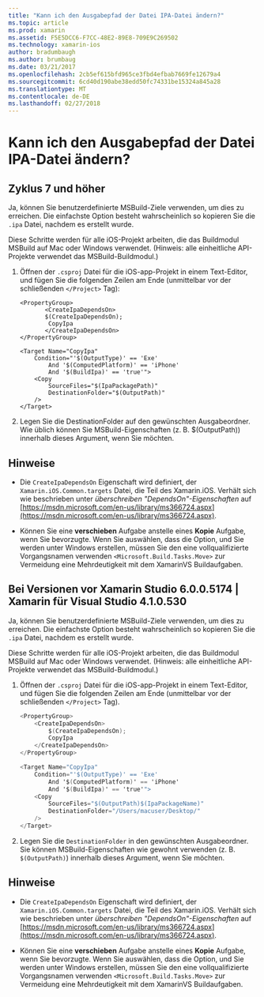 ```yaml
---
title: "Kann ich den Ausgabepfad der Datei IPA-Datei ändern?"
ms.topic: article
ms.prod: xamarin
ms.assetid: F5E5DCC6-F7CC-48E2-89E8-709E9C269502
ms.technology: xamarin-ios
author: bradumbaugh
ms.author: brumbaug
ms.date: 03/21/2017
ms.openlocfilehash: 2cb5ef615bfd965ce3fbd4efbab7669fe12679a4
ms.sourcegitcommit: 6cd40d190abe38edd50fc74331be15324a845a28
ms.translationtype: MT
ms.contentlocale: de-DE
ms.lasthandoff: 02/27/2018
---
```

# <a name="can-i-change-the-output-path-of-the-ipa-file"></a>Kann ich den Ausgabepfad der Datei IPA-Datei ändern?

## <a name="for-cycle-7-and-higher"></a>Zyklus 7 und höher
Ja, können Sie benutzerdefinierte MSBuild-Ziele verwenden, um dies zu erreichen. Die einfachste Option besteht wahrscheinlich so kopieren Sie die `.ipa` Datei, nachdem es erstellt wurde.

Diese Schritte werden für alle iOS-Projekt arbeiten, die das Buildmodul MSBuild auf Mac oder Windows verwendet. (Hinweis: alle einheitliche API-Projekte verwendet das MSBuild-Buildmodul.)

1. Öffnen der `.csproj` Datei für die iOS-app-Projekt in einem Text-Editor, und fügen Sie die folgenden Zeilen am Ende (unmittelbar vor der schließenden `</Project>` Tag):
    
    ```
    <PropertyGroup>
           <CreateIpaDependsOn>
           $(CreateIpaDependsOn);
            CopyIpa
           </CreateIpaDependsOn>
    </PropertyGroup>
    
    <Target Name="CopyIpa"
        Condition="'$(OutputType)' == 'Exe'
            And '$(ComputedPlatform)' == 'iPhone'
            And '$(BuildIpa)' == 'true'">
        <Copy
            SourceFiles="$(IpaPackagePath)"
            DestinationFolder="$(OutputPath)"
        />
    </Target>
    ```

2. Legen Sie die DestinationFolder auf den gewünschten Ausgabeordner. Wie üblich können Sie MSBuild-Eigenschaften (z. B. $(OutputPath)) innerhalb dieses Argument, wenn Sie möchten.

## <a name="notes"></a>Hinweise
- Die `CreateIpaDependsOn` Eigenschaft wird definiert, der `Xamarin.iOS.Common.targets` Datei, die Teil des Xamarin.iOS. Verhält sich wie beschrieben unter *überschreiben "DependsOn"-Eigenschaften* auf [https://msdn.microsoft.com/en-us/library/ms366724.aspx](https://msdn.microsoft.com/en-us/library/ms366724.aspx).

- Können Sie eine **verschieben** Aufgabe anstelle eines **Kopie** Aufgabe, wenn Sie bevorzugte. Wenn Sie auswählen, dass die Option, und Sie werden unter Windows erstellen, müssen Sie den eine vollqualifizierte Vorgangsnamen verwenden `<Microsoft.Build.Tasks.Move>` zur Vermeidung eine Mehrdeutigkeit mit dem XamarinVS Buildaufgaben.

## <a name="for-versions-before-xamarin-studio-6005174--xamarin-for-visual-studio-410530"></a>Bei Versionen vor Xamarin Studio 6.0.0.5174 | Xamarin für Visual Studio 4.1.0.530

Ja, können Sie benutzerdefinierte MSBuild-Ziele verwenden, um dies zu erreichen. Die einfachste Option besteht wahrscheinlich so kopieren Sie die `.ipa` Datei, nachdem es erstellt wurde.

Diese Schritte werden für alle iOS-Projekt arbeiten, die das Buildmodul MSBuild auf Mac oder Windows verwendet. (Hinweis: alle einheitliche API-Projekte verwendet das MSBuild-Buildmodul.)

1. Öffnen der `.csproj` Datei für die iOS-app-Projekt in einem Text-Editor, und fügen Sie die folgenden Zeilen am Ende (unmittelbar vor der schließenden `</Project>` Tag).

    ```csharp
    <PropertyGroup>
        <CreateIpaDependsOn>
            $(CreateIpaDependsOn);
            CopyIpa
        </CreateIpaDependsOn>
    </PropertyGroup>
    
    <Target Name="CopyIpa"
        Condition="'$(OutputType)' == 'Exe'
            And '$(ComputedPlatform)' == 'iPhone'
            And '$(BuildIpa)' == 'true'">
        <Copy
            SourceFiles="$(OutputPath)$(IpaPackageName)"
            DestinationFolder="/Users/macuser/Desktop/"
        />
    </Target>
    ```

2. Legen Sie die `DestinationFolder` in den gewünschten Ausgabeordner. Sie können MSBuild-Eigenschaften wie gewohnt verwenden (z. B. `$(OutputPath)`) innerhalb dieses Argument, wenn Sie möchten.

## <a name="notes"></a>Hinweise
- Die `CreateIpaDependsOn` Eigenschaft wird definiert, der `Xamarin.iOS.Common.targets` Datei, die Teil des Xamarin.iOS. Verhält sich wie beschrieben unter *überschreiben "DependsOn"-Eigenschaften* auf [https://msdn.microsoft.com/en-us/library/ms366724.aspx](https://msdn.microsoft.com/en-us/library/ms366724.aspx).

- Können Sie eine **verschieben** Aufgabe anstelle eines **Kopie** Aufgabe, wenn Sie bevorzugte. Wenn Sie auswählen, dass die Option, und Sie werden unter Windows erstellen, müssen Sie den eine vollqualifizierte Vorgangsnamen verwenden `<Microsoft.Build.Tasks.Move>` zur Vermeidung eine Mehrdeutigkeit mit dem XamarinVS Buildaufgaben.

